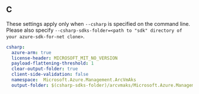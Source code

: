## C

These settings apply only when `--csharp` is specified on the command line.
Please also specify `--csharp-sdks-folder=<path to "sdk" directory of your azure-sdk-for-net clone>`.

```yaml $(csharp)
csharp:
  azure-arm: true
  license-header: MICROSOFT_MIT_NO_VERSION
  payload-flattening-threshold: 1
  clear-output-folder: true
  client-side-validation: false
  namespace:  Microsoft.Azure.Management.ArcVmAks
  output-folder: $(csharp-sdks-folder)/arcvmaks/Microsoft.Azure.Management.ArcVmAks/src/Generated
```
